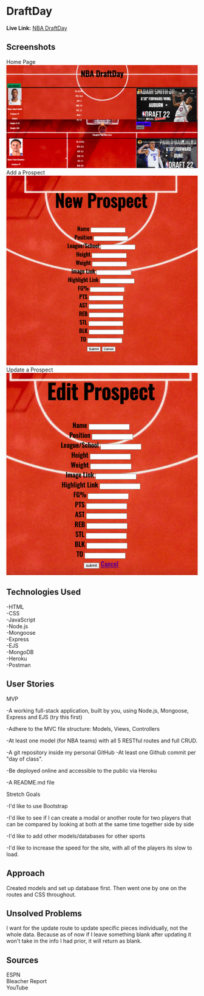 # DraftDay

**Live Link:** [NBA DraftDay](https://polar-reef-72504.herokuapp.com/)

## Screenshots
Home Page<br>
![Home](public/assets/homescreen.png)<br>
Add a Prospect<br>
![Add a Prospect](public/assets/newscreen.png)<br>
Update a Prospect<br>
![Update a Prospect](public/assets/editscreen.png)


## Technologies Used
-HTML<br>
-CSS<br>
-JavaScript<br>
-Node.js<br>
-Mongoose<br>
-Express<br>
-EJS<br>
-MongoDB<br>
-Heroku<br>
-Postman<br>

## User Stories
MVP<br>

-A working full-stack application, built by you, using Node.js, Mongoose, Express and EJS (try this first)<br>

-Adhere to the MVC file structure: Models, Views, Controllers<br>

-At least one model (for NBA teams) with all 5 RESTful routes and full CRUD.<br>

-A git repository inside my personal GitHub
-At least one Github commit per "day of class".<br>

-Be deployed online and accessible to the public via Heroku<br>

-A README.md file

Stretch Goals<br>

-I'd like to use Bootstrap<br>

-I'd like to see if I can create a modal or another route for two players that can be compared by looking at both at the same time together side by side<br>

-I'd like to add other models/databases for other sports<br>

-I'd like to increase the speed for the site, with all of the players its slow to load.<br>


## Approach
Created models and set up database first. Then went one by one on the routes and CSS throughout.

## Unsolved Problems
I want for the update route to update specific pieces individually, not the whole data. Because as of now if I leave something blank after updating it won't take in the info I had prior, it will return as blank.

## Sources
ESPN<br>
Bleacher Report<br>
YouTube
